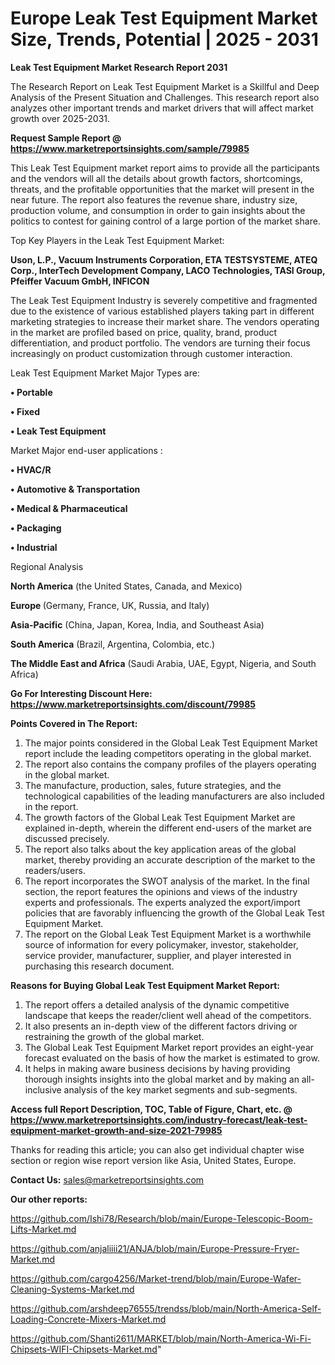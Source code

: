 # Europe Leak Test Equipment Market Size, Trends, Potential | 2025 - 2031

<strong>Leak Test Equipment Market Research Report 2031</strong>

The Research Report on Leak Test Equipment Market is a Skillful and Deep Analysis of the Present Situation and Challenges. This research report also analyzes other important trends and market drivers that will affect market growth over 2025-2031.

<strong>Request Sample Report @ <a href=https://www.marketreportsinsights.com/sample/79985>https://www.marketreportsinsights.com/sample/79985</a></strong>

This Leak Test Equipment market report aims to provide all the participants and the vendors will all the details about growth factors, shortcomings, threats, and the profitable opportunities that the market will present in the near future. The report also features the revenue share, industry size, production volume, and consumption in order to gain insights about the politics to contest for gaining control of a large portion of the market share.

Top Key Players in the Leak Test Equipment Market:

<strong>Uson, L.P., Vacuum Instruments Corporation, ETA TESTSYSTEME, ATEQ Corp., InterTech Development Company, LACO Technologies, TASI Group, Pfeiffer Vacuum GmbH, INFICON</strong>

The Leak Test Equipment Industry is severely competitive and fragmented due to the existence of various established players taking part in different marketing strategies to increase their market share. The vendors operating in the market are profiled based on price, quality, brand, product differentiation, and product portfolio. The vendors are turning their focus increasingly on product customization through customer interaction.

Leak Test Equipment Market Major Types are:

<strong>• Portable

• Fixed

• Leak Test Equipment</strong>

Market Major end-user applications :

<strong>• HVAC/R

• Automotive & Transportation

• Medical & Pharmaceutical

• Packaging

• Industrial</strong>

Regional Analysis

</u><strong><b>North America</b></strong> (the United States, Canada, and Mexico)

<strong><b>Europe </b></strong>(Germany, France, UK, Russia, and Italy)

<strong><b>Asia-Pacific</b></strong> (China, Japan, Korea, India, and Southeast Asia)

<strong><b>South America</b></strong> (Brazil, Argentina, Colombia, etc.)

<strong><b>The Middle East and Africa</b></strong> (Saudi Arabia, UAE, Egypt, Nigeria, and South Africa)

<strong>Go For Interesting Discount Here: <a href=https://www.marketreportsinsights.com/discount/79985>https://www.marketreportsinsights.com/discount/79985</a></strong>

<strong>Points Covered in The Report:</strong>
<ol>
  <li>The major points considered in the Global Leak Test Equipment Market report include the leading competitors operating in the global market.</li>
  <li>The report also contains the company profiles of the players operating in the global market.</li>
  <li>The manufacture, production, sales, future strategies, and the technological capabilities of the leading manufacturers are also included in the report.</li>
  <li>The growth factors of the Global Leak Test Equipment Market are explained in-depth, wherein the different end-users of the market are discussed precisely.</li>
  <li>The report also talks about the key application areas of the global market, thereby providing an accurate description of the market to the readers/users.</li>
  <li>The report incorporates the SWOT analysis of the market. In the final section, the report features the opinions and views of the industry experts and professionals. The experts analyzed the export/import policies that are favorably influencing the growth of the Global Leak Test Equipment Market.</li>
  <li>The report on the Global Leak Test Equipment Market is a worthwhile source of information for every policymaker, investor, stakeholder, service provider, manufacturer, supplier, and player interested in purchasing this research document.</li>
</ol>
<strong>Reasons for Buying Global Leak Test Equipment Market Report:</strong>

<ol>
  <li>The report offers a detailed analysis of the dynamic competitive landscape that keeps the reader/client well ahead of the competitors.</li>
  <li>It also presents an in-depth view of the different factors driving or restraining the growth of the global market.</li>
  <li>The Global Leak Test Equipment Market report provides an eight-year forecast evaluated on the basis of how the market is estimated to grow.</li>
  <li>It helps in making aware business decisions by having providing thorough insights insights into the global market and by making an all-inclusive analysis of the key market segments and sub-segments.</li>
</ol>
<strong>Access full Report Description, TOC, Table of Figure, Chart, etc. @ <a href=https://www.marketreportsinsights.com/industry-forecast/leak-test-equipment-market-growth-and-size-2021-79985>https://www.marketreportsinsights.com/industry-forecast/leak-test-equipment-market-growth-and-size-2021-79985</a></strong>


Thanks for reading this article; you can also get individual chapter wise section or region wise report version like Asia, United States, Europe.

<strong>Contact Us:</strong>
sales@marketreportsinsights.com

<strong>Our other reports:</strong>

<a href=https://github.com/Ishi78/Research/blob/main/Europe-Telescopic-Boom-Lifts-Market.md>https://github.com/Ishi78/Research/blob/main/Europe-Telescopic-Boom-Lifts-Market.md</a>

<a href=https://github.com/anjaliiii21/ANJA/blob/main/Europe-Pressure-Fryer-Market.md>https://github.com/anjaliiii21/ANJA/blob/main/Europe-Pressure-Fryer-Market.md</a>

<a href=https://github.com/cargo4256/Market-trend/blob/main/Europe-Wafer-Cleaning-Systems-Market.md>https://github.com/cargo4256/Market-trend/blob/main/Europe-Wafer-Cleaning-Systems-Market.md</a>

<a href=https://github.com/arshdeep76555/trendss/blob/main/North-America-Self-Loading-Concrete-Mixers-Market.md>https://github.com/arshdeep76555/trendss/blob/main/North-America-Self-Loading-Concrete-Mixers-Market.md</a>

<a href=https://github.com/Shanti2611/MARKET/blob/main/North-America-Wi-Fi-Chipsets-WIFI-Chipsets-Market.md>https://github.com/Shanti2611/MARKET/blob/main/North-America-Wi-Fi-Chipsets-WIFI-Chipsets-Market.md</a>"

